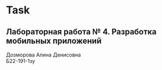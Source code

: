 # Task
## Лабораторная работа № 4. Разработка мобильных приложений

Дозморова Алина Денисовна \
Б22-191-1зу